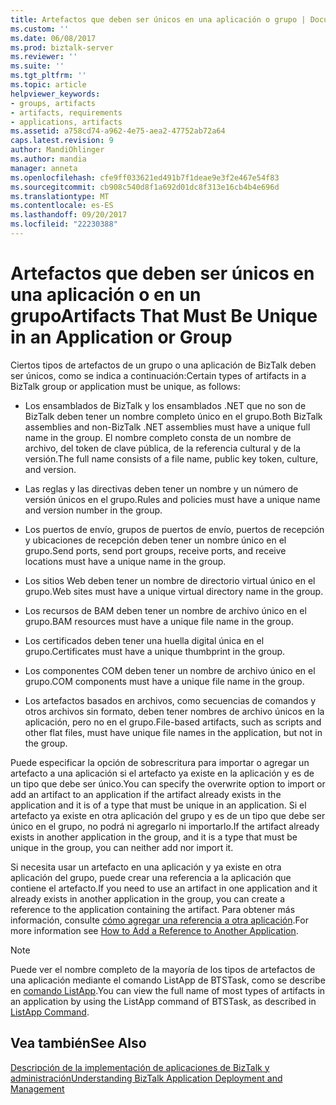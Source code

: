 ```yaml
---
title: Artefactos que deben ser únicos en una aplicación o grupo | Documentos de Microsoft
ms.custom: ''
ms.date: 06/08/2017
ms.prod: biztalk-server
ms.reviewer: ''
ms.suite: ''
ms.tgt_pltfrm: ''
ms.topic: article
helpviewer_keywords:
- groups, artifacts
- artifacts, requirements
- applications, artifacts
ms.assetid: a758cd74-a962-4e75-aea2-47752ab72a64
caps.latest.revision: 9
author: MandiOhlinger
ms.author: mandia
manager: anneta
ms.openlocfilehash: cfe9ff033621ed491b7f1deae9e3f2e467e54f83
ms.sourcegitcommit: cb908c540d8f1a692d01dc8f313e16cb4b4e696d
ms.translationtype: MT
ms.contentlocale: es-ES
ms.lasthandoff: 09/20/2017
ms.locfileid: "22230388"
---
```

# <a name="artifacts-that-must-be-unique-in-an-application-or-group"></a><span data-ttu-id="cc989-102">Artefactos que deben ser únicos en una aplicación o en un grupo</span><span class="sxs-lookup"><span data-stu-id="cc989-102">Artifacts That Must Be Unique in an Application or Group</span></span>
<span data-ttu-id="cc989-103">Ciertos tipos de artefactos de un grupo o una aplicación de BizTalk deben ser únicos, como se indica a continuación:</span><span class="sxs-lookup"><span data-stu-id="cc989-103">Certain types of artifacts in a BizTalk group or application must be unique, as follows:</span></span>  
  
-   <span data-ttu-id="cc989-104">Los ensamblados de BizTalk y los ensamblados .NET que no son de BizTalk deben tener un nombre completo único en el grupo.</span><span class="sxs-lookup"><span data-stu-id="cc989-104">Both BizTalk assemblies and non-BizTalk .NET assemblies must have a unique full name in the group.</span></span> <span data-ttu-id="cc989-105">El nombre completo consta de un nombre de archivo, del token de clave pública, de la referencia cultural y de la versión.</span><span class="sxs-lookup"><span data-stu-id="cc989-105">The full name consists of a file name, public key token, culture, and version.</span></span>  
  
-   <span data-ttu-id="cc989-106">Las reglas y las directivas deben tener un nombre y un número de versión únicos en el grupo.</span><span class="sxs-lookup"><span data-stu-id="cc989-106">Rules and policies must have a unique name and version number in the group.</span></span>  
  
-   <span data-ttu-id="cc989-107">Los puertos de envío, grupos de puertos de envío, puertos de recepción y ubicaciones de recepción deben tener un nombre único en el grupo.</span><span class="sxs-lookup"><span data-stu-id="cc989-107">Send ports, send port groups, receive ports, and receive locations must have a unique name in the group.</span></span>  
  
-   <span data-ttu-id="cc989-108">Los sitios Web deben tener un nombre de directorio virtual único en el grupo.</span><span class="sxs-lookup"><span data-stu-id="cc989-108">Web sites must have a unique virtual directory name in the group.</span></span>  
  
-   <span data-ttu-id="cc989-109">Los recursos de BAM deben tener un nombre de archivo único en el grupo.</span><span class="sxs-lookup"><span data-stu-id="cc989-109">BAM resources must have a unique file name in the group.</span></span>  
  
-   <span data-ttu-id="cc989-110">Los certificados deben tener una huella digital única en el grupo.</span><span class="sxs-lookup"><span data-stu-id="cc989-110">Certificates must have a unique thumbprint in the group.</span></span>  
  
-   <span data-ttu-id="cc989-111">Los componentes COM deben tener un nombre de archivo único en el grupo.</span><span class="sxs-lookup"><span data-stu-id="cc989-111">COM components must have a unique file name in the group.</span></span>  
  
-   <span data-ttu-id="cc989-112">Los artefactos basados en archivos, como secuencias de comandos y otros archivos sin formato, deben tener nombres de archivo únicos en la aplicación, pero no en el grupo.</span><span class="sxs-lookup"><span data-stu-id="cc989-112">File-based artifacts, such as scripts and other flat files, must have unique file names in the application, but not in the group.</span></span>  
  
 <span data-ttu-id="cc989-113">Puede especificar la opción de sobrescritura para importar o agregar un artefacto a una aplicación si el artefacto ya existe en la aplicación y es de un tipo que debe ser único.</span><span class="sxs-lookup"><span data-stu-id="cc989-113">You can specify the overwrite option to import or add an artifact to an application if the artifact already exists in the application and it is of a type that must be unique in an application.</span></span> <span data-ttu-id="cc989-114">Si el artefacto ya existe en otra aplicación del grupo y es de un tipo que debe ser único en el grupo, no podrá ni agregarlo ni importarlo.</span><span class="sxs-lookup"><span data-stu-id="cc989-114">If the artifact already exists in another application in the group, and it is a type that must be unique in the group, you can neither add nor import it.</span></span>  
  
 <span data-ttu-id="cc989-115">Si necesita usar un artefacto en una aplicación y ya existe en otra aplicación del grupo, puede crear una referencia a la aplicación que contiene el artefacto.</span><span class="sxs-lookup"><span data-stu-id="cc989-115">If you need to use an artifact in one application and it already exists in another application in the group, you can create a reference to the application containing the artifact.</span></span> <span data-ttu-id="cc989-116">Para obtener más información, consulte [cómo agregar una referencia a otra aplicación](../core/how-to-add-a-reference-to-another-application.md).</span><span class="sxs-lookup"><span data-stu-id="cc989-116">For more information see [How to Add a Reference to Another Application](../core/how-to-add-a-reference-to-another-application.md).</span></span>  
  
> [!NOTE]
>  <span data-ttu-id="cc989-117">Puede ver el nombre completo de la mayoría de los tipos de artefactos de una aplicación mediante el comando ListApp de BTSTask, como se describe en [comando ListApp](../core/listapp-command.md).</span><span class="sxs-lookup"><span data-stu-id="cc989-117">You can view the full name of most types of artifacts in an application by using the ListApp command of BTSTask, as described in [ListApp Command](../core/listapp-command.md).</span></span>  
  
## <a name="see-also"></a><span data-ttu-id="cc989-118">Vea también</span><span class="sxs-lookup"><span data-stu-id="cc989-118">See Also</span></span>  
 [<span data-ttu-id="cc989-119">Descripción de la implementación de aplicaciones de BizTalk y administración</span><span class="sxs-lookup"><span data-stu-id="cc989-119">Understanding BizTalk Application Deployment and Management</span></span>](../core/understanding-biztalk-application-deployment-and-management.md)